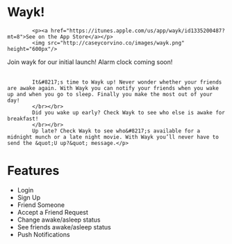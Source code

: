 <!DOCTYPE HTML>
<html>
<h1>Wayk!</h1>
            
            <p><a href="https://itunes.apple.com/us/app/wayk/id1335200487?mt=8">See on the App Store</a></p>
            <img src="http://caseycorvino.co/images/wayk.png" height="600px"/>
<p>Join wayk for our initial launch! Alarm clock coming soon!
            </br></br>
            
            It&#8217;s time to Wayk up! Never wonder whether your friends are awake again. With Wayk you can notify your friends when you wake up and when you go to sleep. Finally you make the most out of your day!
            </br></br>
            Did you wake up early? Check Wayk to see who else is awake for breakfast!
            </br></br>
            Up late? Check Wayk to see who&#8217;s available for a midnight munch or a late night movie. With Wayk you’ll never have to send the &quot;U up?&quot; message.</p>
<h1>Features</h1>
<ul>
            <li>Login</li>
            <li>Sign Up</li>
            <li>Friend Someone</li>
            <li>Accept a Friend Request</li>
            <li>Change awake/asleep status</li>
            <li>See friends awake/asleep status</li>
            <li>Push Notifications</li>
</ul>

</html>
